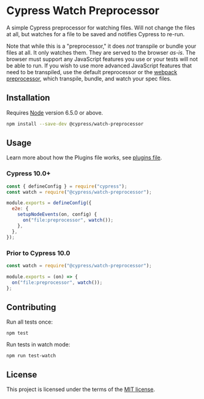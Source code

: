 # Cypress Watch Preprocessor

A simple Cypress preprocessor for watching files. Will not change the files at all, but watches for a file to be saved and notifies Cypress to re-run.

Note that while this is a "preprocessor," it does _not_ transpile or bundle your files at all. It only watches them. They are served to the browser _as-is_. The browser must support any JavaScript features you use or your tests will not be able to run. If you wish to use more advanced JavaScript features that need to be transpiled, use the default preprocessor or the [webpack preprocessor](https://github.com/cypress-io/cypress-webpack-preprocessor), which transpile, bundle, and watch your spec files.

## Installation

Requires [Node](https://nodejs.org) version 6.5.0 or above.

```sh
npm install --save-dev @cypress/watch-preprocessor
```

## Usage

Learn more about how the Plugins file works, see [plugins file](https://on.cypress.io/plugins-file).

### Cypress 10.0+

```javascript
const { defineConfig } = require("cypress");
const watch = require("@cypress/watch-preprocessor");

module.exports = defineConfig({
  e2e: {
    setupNodeEvents(on, config) {
      on("file:preprocessor", watch());
    },
  },
});
```

### Prior to Cypress 10.0

```javascript
const watch = require("@cypress/watch-preprocessor");

module.exports = (on) => {
  on("file:preprocessor", watch());
};
```

## Contributing

Run all tests once:

```shell
npm test
```

Run tests in watch mode:

```shell
npm run test-watch
```

## License

This project is licensed under the terms of the [MIT license](/LICENSE.md).
